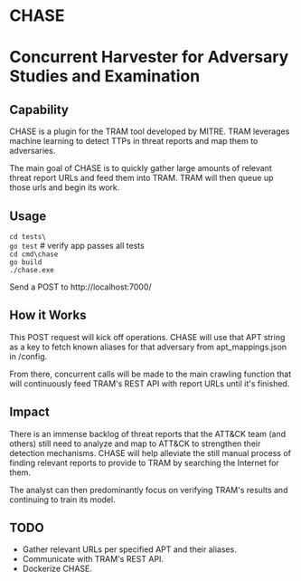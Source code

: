 # CHASE  
# Concurrent Harvester for Adversary Studies and Examination  

Capability
---------------
CHASE is a plugin for the TRAM tool developed by MITRE. TRAM leverages machine learning to detect
TTPs in threat reports and map them to adversaries.  

The main goal of CHASE is to quickly gather large amounts of relevant threat report URLs and feed them into TRAM. TRAM will then queue up those urls and begin its work. 

Usage
---------------
`cd tests\`  
`go test` # verify app passes all tests  
`cd cmd\chase`  
`go build`  
`./chase.exe`  

Send a POST to http://localhost:7000/ 

How it Works
---------------

This POST request will kick off operations. CHASE will use that APT string as a key to fetch known aliases for that adversary from apt_mappings.json in /config.

From there, concurrent calls will be made to the main crawling function that will continuously feed TRAM's REST API with report URLs until it's finished. 

Impact
----------------

There is an immense backlog of threat reports that the ATT&CK team (and others) still need to analyze and map to ATT&CK to strengthen their detection mechanisms. CHASE will help alleviate the still manual process of finding relevant reports to
provide to TRAM by searching the Internet for them. 

The analyst can then predominantly focus on verifying TRAM's results and continuing to train its model. 


TODO
--------------
- Gather relevant URLs per specified APT and their aliases.
- Communicate with TRAM's REST API.
- Dockerize CHASE.
